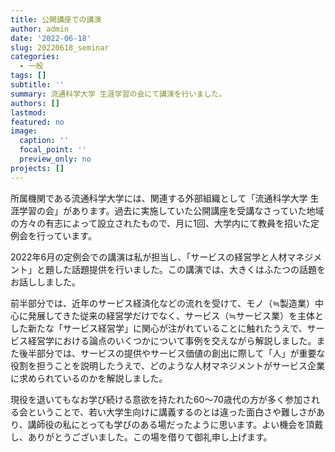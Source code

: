 ```yaml
---
title: 公開講座での講演
author: admin
date: '2022-06-18'
slug: 20220618_seminar
categories:
  - 一般
tags: []
subtitle: ''
summary: 流通科学大学 生涯学習の会にて講演を行いました。
authors: []
lastmod: 
featured: no
image:
  caption: ''
  focal_point: ''
  preview_only: no
projects: []
---
```


所属機関である流通科学大学には、関連する外部組織として「流通科学大学 生涯学習の会」があります。過去に実施していた公開講座を受講なさっていた地域の方々の有志によって設立されたもので、月に1回、大学内にて教員を招いた定例会を行っています。

2022年6月の定例会での講演は私が担当し、「サービスの経営学と人材マネジメント」と題した話題提供を行いました。この講演では、大きくはふたつの話題をお話ししました。

前半部分では、近年のサービス経済化などの流れを受けて、モノ（≒製造業）中心に発展してきた従来の経営学だけでなく、サービス（≒サービス業）を主体とした新たな「サービス経営学」に関心が注がれていることに触れたうえで、サービス経営学における論点のいくつかについて事例を交えながら解説しました。また後半部分では、サービスの提供やサービス価値の創出に際して「人」が重要な役割を担うことを説明したうえで、どのような人材マネジメントがサービス企業に求められているのかを解説しました。

現役を退いてもなお学び続ける意欲を持たれた60～70歳代の方が多く参加される会ということで、若い大学生向けに講義するのとは違った面白さや難しさがあり、講師役の私にとっても学びのある場だったように思います。よい機会を頂戴し、ありがとうございました。この場を借りて御礼申し上げます。